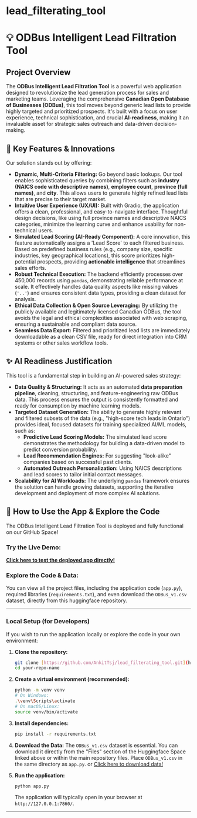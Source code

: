 # lead_filterating_tool


# 💡 ODBus Intelligent Lead Filtration Tool

## Project Overview

The **ODBus Intelligent Lead Filtration Tool** is a powerful web application designed to revolutionize the lead generation process for sales and marketing teams. Leveraging the comprehensive **Canadian Open Database of Businesses (ODBus)**, this tool moves beyond generic lead lists to provide highly targeted and prioritized prospects. It's built with a focus on user experience, technical sophistication, and crucial **AI-readiness**, making it an invaluable asset for strategic sales outreach and data-driven decision-making.

## 🌟 Key Features & Innovations

Our solution stands out by offering:

* **Dynamic, Multi-Criteria Filtering:** Go beyond basic lookups. Our tool enables sophisticated queries by combining filters such as **industry (NAICS code with descriptive names)**, **employee count**, **province (full names)**, and **city**. This allows users to generate highly refined lead lists that are precise to their target market.
* **Intuitive User Experience (UX/UI):** Built with Gradio, the application offers a clean, professional, and easy-to-navigate interface. Thoughtful design decisions, like using full province names and descriptive NAICS categories, minimize the learning curve and enhance usability for non-technical users.
* **Simulated Lead Scoring (AI-Ready Component):** A core innovation, this feature automatically assigns a 'Lead Score' to each filtered business. Based on predefined business rules (e.g., company size, specific industries, key geographical locations), this score prioritizes high-potential prospects, providing **actionable intelligence** that streamlines sales efforts.
* **Robust Technical Execution:** The backend efficiently processes over 450,000 records using `pandas`, demonstrating reliable performance at scale. It effectively handles data quality aspects like missing values (`'..'`) and ensures consistent data types, providing a clean dataset for analysis.
* **Ethical Data Collection & Open Source Leveraging:** By utilizing the publicly available and legitimately licensed Canadian ODBus, the tool avoids the legal and ethical complexities associated with web scraping, ensuring a sustainable and compliant data source.
* **Seamless Data Export:** Filtered and prioritized lead lists are immediately downloadable as a clean CSV file, ready for direct integration into CRM systems or other sales workflow tools.

## ✨ AI Readiness Justification

This tool is a fundamental step in building an AI-powered sales strategy:

* **Data Quality & Structuring:** It acts as an automated **data preparation pipeline**, cleaning, structuring, and feature-engineering raw ODBus data. This process ensures the output is consistently formatted and ready for consumption by machine learning models.
* **Targeted Dataset Generation:** The ability to generate highly relevant and filtered subsets of the data (e.g., "high-score tech leads in Ontario") provides ideal, focused datasets for training specialized AI/ML models, such as:
    * **Predictive Lead Scoring Models:** The simulated lead score demonstrates the methodology for building a data-driven model to predict conversion probability.
    * **Lead Recommendation Engines:** For suggesting "look-alike" companies based on successful past clients.
    * **Automated Outreach Personalization:** Using NAICS descriptions and lead scores to tailor initial contact messages.
* **Scalability for AI Workloads:** The underlying `pandas` framework ensures the solution can handle growing datasets, supporting the iterative development and deployment of more complex AI solutions.

## 🚀 How to Use the App & Explore the Code

The ODBus Intelligent Lead Filtration Tool is deployed and fully functional on our GitHub Space!

### **Try the Live Demo:**

**[Click here to test the deployed app directly!](https://huggingface.co/spaces/devankit/Ankit_Lead_Filteration)**

### **Explore the Code & Data:**

You can view all the project files, including the application code (`app.py`), required libraries (`requirements.txt`), and even download the `ODBus_v1.csv` dataset, directly from this huggingface repository.

---

### **Local Setup (for Developers)**

If you wish to run the application locally or explore the code in your own environment:

1.  **Clone the repository:**
    ```bash
    git clone [https://github.com/AnkitTsj/lead_filterating_tool.git](https://github.com/AnkitTsj/lead_filterating_tool.git)
    cd your-repo-name
    ```


2.  **Create a virtual environment (recommended):**
    ```bash
    python -m venv venv
    # On Windows:
    .\venv\Scripts\activate
    # On macOS/Linux:
    source venv/bin/activate
    ```

3.  **Install dependencies:**
    ```bash
    pip install -r requirements.txt
    ```

4.  **Download the Data:**
    The `ODBus_v1.csv` dataset is essential. You can download it directly from the "Files" section of the Huggingface Space linked above or within the main repository files. Place `ODBus_v1.csv` in the same directory as `app.py`. or [Click here to download data!](https://huggingface.co/spaces/devankit/Ankit_Lead_Filteration/blob/main/ODBus_v1.csv)

5.  **Run the application:**
    ```bash
    python app.py
    ```
    The application will typically open in your browser at `http://127.0.0.1:7860/`.


---
